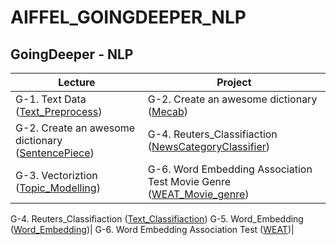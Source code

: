 # AIFFEL_GOINGDEEPER_NLP

## GoingDeeper - NLP
Lecture|Project
-------|-------
G-1. Text Data ([Text_Preprocess](https://github.com/Noah-Junseo/AIFFEL_GOINGDEEPER_NLP/blob/main/G-1/%5BG-1%5D%20Text_Preprocess.ipynb))| G-2. Create an awesome dictionary ([Mecab](https://github.com/Noah-Junseo/AIFFEL_GOINGDEEPER_NLP/blob/main/G-2/%5BG-2%5D%20SentencePiece_Mecab_NLP%20.ipynb))
G-2. Create an awesome dictionary ([SentencePiece](https://github.com/Noah-Junseo/AIFFEL_GOINGDEEPER_NLP/blob/main/G-2/%5BG-2%5D%20Sentencepiece.ipynb)) | G-4. Reuters_Classifiaction ([NewsCategoryClassifier](https://github.com/Noah-Junseo/AIFFEL_GOINGDEEPER_NLP/blob/main/G-4/%5BG-4%5D%20Reuters_Classification_Project.ipynb))|| G-6 Word Embedding Association Test Movie Genre ([WEAT_Movie_genre](https://github.com/Noah-Junseo/AIFFEL_GOINGDEEPER_NLP/blob/main/G-6/%5BG-6%5D%20West_Movie_Genre.ipynb))| 
G-3. Vectoriztion ([Topic_Modelling](https://github.com/Noah-Junseo/AIFFEL_GOINGDEEPER_NLP/blob/main/G-3/%5BG-3%5D%20Topic_Modelling.ipynb))| G-6. Word Embedding Association Test Movie Genre ([WEAT_Movie_genre](https://github.com/Noah-Junseo/AIFFEL_GOINGDEEPER_NLP/blob/main/G-6/%5BG-6%5D%20West_Movie_Genre.ipynb))|
G-4. Reuters_Classifiaction ([Text_Classifiaction](https://github.com/Noah-Junseo/AIFFEL_GOINGDEEPER_NLP/blob/main/G-4/%5BG-4%5D%20Reuters_Classifiaction_Lecture.ipynb))
G-5. Word_Embedding ([Word_Embedding](https://github.com/Noah-Junseo/AIFFEL_GOINGDEEPER_NLP/blob/main/G-5/word_embedding.ipynb))| 
G-6. Word Embedding Association Test ([WEAT](https://github.com/Noah-Junseo/AIFFEL_GOINGDEEPER_NLP/blob/main/G-6/%5BG-6%5D%20Weat.ipynb))| 
